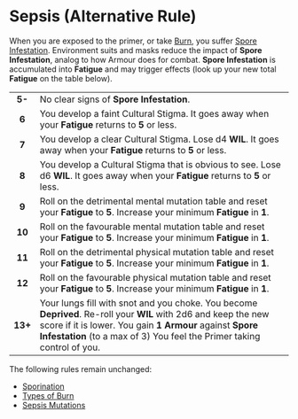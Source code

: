 # Sepsis (Alternative Rule)

When you are exposed to the primer, or take [Burn](https://degenesis.com/world/stories/apocalyptics/burn-baby-burn), you suffer [Spore Infestation](https://degenesis.com/world/stories/pollen/sepsis).
Environment suits and masks reduce the impact of **Spore Infestation**, analog to how Armour does for combat.
**Spore Infestation** is accumulated into **Fatigue** and may trigger effects (look up your new total **Fatigue** on the table below).

|         |                                                                                                                                                                                                                                                       |
| :-----: | ----------------------------------------------------------------------------------------------------------------------------------------------------------------------------------------------------------------------------------------------------- |
| **5-**  | No clear signs of **Spore Infestation**.                                                                                                                                                                                                              |
|  **6**  | You develop a faint Cultural Stigma. It goes away when your **Fatigue** returns to **5** or less.                                                                                                                                                     |
|  **7**  | You develop a clear Cultural Stigma. Lose d4 **WIL**. It goes away when your **Fatigue** returns to **5** or less.                                                                                                                                    |
|  **8**  | You develop a Cultural Stigma that is obvious to see. Lose d6 **WIL**. It goes away when your **Fatigue** returns to **5** or less.                                                                                                                   |
|  **9**  | Roll on the detrimental mental mutation table and reset your **Fatigue** to **5**. Increase your minimum **Fatigue** in **1**.                                                                                                                        |
| **10**  | Roll on the favourable mental mutation table and reset your **Fatigue** to **5**. Increase your minimum **Fatigue** in **1**.<br>                                                                                                                     |
| **11**  | Roll on the detrimental physical mutation table and reset your **Fatigue** to **5**. Increase your minimum **Fatigue** in **1**.<br>                                                                                                                  |
| **12**  | Roll on the favourable physical mutation table and reset your **Fatigue** to **5**. Increase your minimum **Fatigue** in **1**.<br>                                                                                                                   |
| **13+** | Your lungs fill with snot and you choke. You become **Deprived**. Re-roll your **WIL** with 2d6 and keep the new score if it is lower. You gain **1 Armour** against **Spore Infestation** (to a max of 3) You feel the Primer taking control of you. |

The following rules remain unchanged:

- [Sporination](#sporination)
- [Types of Burn](#types-of-burn)
- [Sepsis Mutations](#sepsis-mutations)
